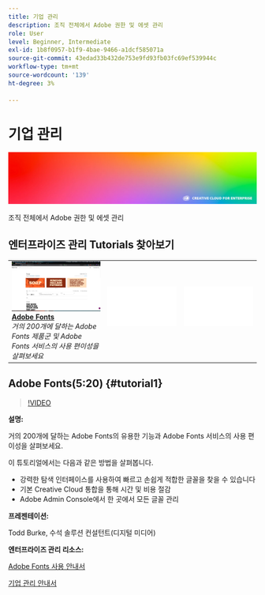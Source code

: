 ```yaml
---
title: 기업 관리
description: 조직 전체에서 Adobe 권한 및 에셋 관리
role: User
level: Beginner, Intermediate
exl-id: 1b8f0957-b1f9-4bae-9466-a1dcf585071a
source-git-commit: 43edad33b432de753e9fd93fb03fc69ef539944c
workflow-type: tm+mt
source-wordcount: '139'
ht-degree: 3%

---
```


# 기업 관리

![튜토리얼 메인 이미지](../assets/hero_cce.jpg)

조직 전체에서 Adobe 권한 및 에셋 관리

## 엔터프라이즈 관리 Tutorials 찾아보기

<table style="table-layout:fixed">
<tr>
 <td>
   <a href="enterprise.md#tutorial1">
      <img alt="Adobe Fonts" src="../assets/fonts_burke_thumbnail.jpg" />
   </a>
    <div>
   <a href="enterprise.md#tutorial1"><strong>Adobe Fonts</strong></a>
    </div>
    <em>거의 200개에 달하는 Adobe Fonts 제품군 및 Adobe Fonts 서비스의 사용 편이성을 살펴보세요</em>
    <br>
  </td>
  <td>
    <img alt="스페이서" src="../assets/Whitespacer.png" />
    <div>
    <br>
  </td>
  <td>
    <img alt="스페이서" src="../assets/Whitespacer.png" />
    <div>
    <br>
  </td>
</tr>
</table>

## Adobe Fonts(5:20) {#tutorial1}

>[!VIDEO](https://video.tv.adobe.com/v/328226?hidetitle=true)

**설명:**

거의 200개에 달하는 Adobe Fonts의 유용한 기능과 Adobe Fonts 서비스의 사용 편이성을 살펴보세요.

이 튜토리얼에서는 다음과 같은 방법을 살펴봅니다.
* 강력한 탐색 인터페이스를 사용하여 빠르고 손쉽게 적합한 글꼴을 찾을 수 있습니다
* 기본 Creative Cloud 통합을 통해 시간 및 비용 절감
* Adobe Admin Console에서 한 곳에서 모든 글꼴 관리

**프레젠테이션:**

Todd Burke, 수석 솔루션 컨설턴트(디지털 미디어)

**엔터프라이즈 관리 리소스:**

[Adobe Fonts 사용 안내서](https://helpx.adobe.com/fonts/user-guide.html)

[기업 관리 안내서](https://helpx.adobe.com/enterprise/admin-guide.html)
